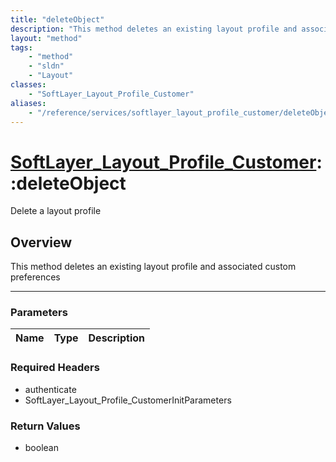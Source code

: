 ```yaml
---
title: "deleteObject"
description: "This method deletes an existing layout profile and associated custom preferences"
layout: "method"
tags:
    - "method"
    - "sldn"
    - "Layout"
classes:
    - "SoftLayer_Layout_Profile_Customer"
aliases:
    - "/reference/services/softlayer_layout_profile_customer/deleteObject"
---
```

# [SoftLayer_Layout_Profile_Customer](/reference/services/SoftLayer_Layout_Profile_Customer)::deleteObject


Delete a layout profile


## Overview 
This method deletes an existing layout profile and associated custom preferences 

-----

### Parameters 
|Name | Type | Description |
| --- | --- | --- |


### Required Headers
* authenticate
* SoftLayer_Layout_Profile_CustomerInitParameters


### Return Values
* boolean




